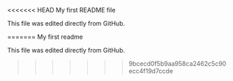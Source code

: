 
<<<<<<< HEAD
My first README file

This file was edited directly from GitHub.

=======
My first readme

This file was edited directly from GitHub.
>>>>>>> 9bcecd0f5b9aa958ca2462c5c90ecc4f19d7ccde

